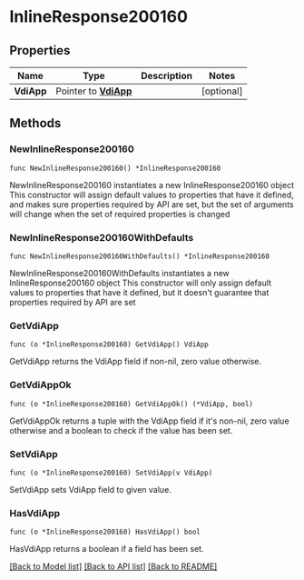 # InlineResponse200160

## Properties

Name | Type | Description | Notes
------------ | ------------- | ------------- | -------------
**VdiApp** | Pointer to [**VdiApp**](vdiApp.md) |  | [optional] 

## Methods

### NewInlineResponse200160

`func NewInlineResponse200160() *InlineResponse200160`

NewInlineResponse200160 instantiates a new InlineResponse200160 object
This constructor will assign default values to properties that have it defined,
and makes sure properties required by API are set, but the set of arguments
will change when the set of required properties is changed

### NewInlineResponse200160WithDefaults

`func NewInlineResponse200160WithDefaults() *InlineResponse200160`

NewInlineResponse200160WithDefaults instantiates a new InlineResponse200160 object
This constructor will only assign default values to properties that have it defined,
but it doesn't guarantee that properties required by API are set

### GetVdiApp

`func (o *InlineResponse200160) GetVdiApp() VdiApp`

GetVdiApp returns the VdiApp field if non-nil, zero value otherwise.

### GetVdiAppOk

`func (o *InlineResponse200160) GetVdiAppOk() (*VdiApp, bool)`

GetVdiAppOk returns a tuple with the VdiApp field if it's non-nil, zero value otherwise
and a boolean to check if the value has been set.

### SetVdiApp

`func (o *InlineResponse200160) SetVdiApp(v VdiApp)`

SetVdiApp sets VdiApp field to given value.

### HasVdiApp

`func (o *InlineResponse200160) HasVdiApp() bool`

HasVdiApp returns a boolean if a field has been set.


[[Back to Model list]](../README.md#documentation-for-models) [[Back to API list]](../README.md#documentation-for-api-endpoints) [[Back to README]](../README.md)


